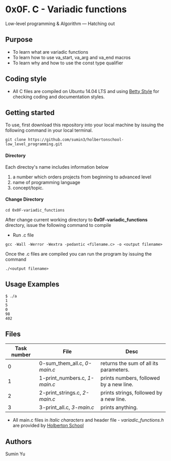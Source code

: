 # 0x0F. C - Variadic functions
Low-level programming & Algorithm ― Hatching out

## Purpose
- To learn what are variadic functions
- To learn how to use va_start, va_arg and va_end macros
- To learn why and how to use the const type qualifier

## Coding style
- All C files are compiled on Ubuntu 14.04 LTS and using [Betty Style](https://\github.com/holbertonschool/Betty) for checking coding and documentation styles.

## Getting started
To use, first download  this repository into your local machine by issuing the following command in your local terminal. 
```
git clone https://github.com/sumin3/holbertonschool-low_level_programming.git
```
#### Directory
Each directoy's name includes information below
1. a number which orders projects from beginning to advanced level
2. name of programming language
3. concept/topic.
#### Change Directory
```
cd 0x0F-variadic_functions
```
After change current working directory to **0x0F-variadic_functions** directory, issue the following command to compile

* Run .c file
```
gcc -Wall -Werror -Wextra -pedantic <filename.c> -o <output filename>
```
Once the .c files are compiled you can run the program by issuing the command
```
./<output filename>
```

## Usage Examples
```
$ ./a 
1
5
0
98
402
```
## Files
Task number | File | Desc
---|--|---
0 | 0-sum_them_all.c, *0-main.c* | returns the sum of all its parameters.
1 | 1-print_numbers.c, *1-main.c* | prints numbers, followed by a new line.
2 | 2-print_strings.c, *2-main.c* | prints strings, followed by a new line.
3 | 3-print_all.c, *3-main.c* | prints anything.

* All main.c files in *Italic characters* and header file - *variadic_functions.h* are provided by [Holberton School](https://www.holbertonschool.com/) 
## Authors
Sumin Yu
